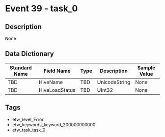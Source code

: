# Event 39 - task_0

## Description
None

## Data Dictionary
|Standard Name|Field Name|Type|Description|Sample Value|
|---|---|---|---|---|
|TBD|HiveName|TBD|UnicodeString|None|None|
|TBD|HiveLoadStatus|TBD|UInt32|None|None|

## Tags
* etw_level_Error
* etw_keywords_keyword_200000000000
* etw_task_task_0